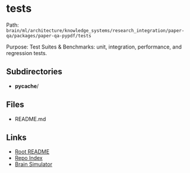 # tests

Path: `brain/ml/architecture/knowledge_systems/research_integration/paper-qa/packages/paper-qa-pypdf/tests`

Purpose: Test Suites & Benchmarks: unit, integration, performance, and regression tests.

## Subdirectories
- __pycache__/

## Files
- README.md

## Links
- [Root README](../../../../../../../../README.md)
- [Repo Index](../../../../../../../../repo_index.json)
- [Brain Simulator](../../../../../../../../brain/architecture/brain_simulator.py)
